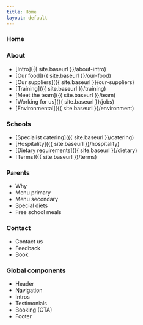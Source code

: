 ```yaml
---
title: Home
layout: default
---
```


### Home

### About
- [Intro]({{ site.baseurl }}/about-intro)
- [Our food]({{ site.baseurl }}/our-food)
- [Our suppliers]({{ site.baseurl }}/our-suppliers)
- [Training]({{ site.baseurl }}/training)
- [Meet the team]({{ site.baseurl }}/team)
- [Working for us]({{ site.baseurl }}/jobs)
- [Environmental]({{ site.baseurl }}/environment)

### Schools
- [Specialist catering]({{ site.baseurl }}/catering)
- [Hospitality]({{ site.baseurl }}/hospitality)
- [Dietary requirements]({{ site.baseurl }}/dietary)
- [Terms]({{ site.baseurl }}/terms)

### Parents
- Why
- Menu primary
- Menu secondary
- Special diets
- Free school meals

### Contact
- Contact us
- Feedback
- Book

### Global components
- Header
- Navigation
- Intros
- Testimonials
- Booking (CTA)
- Footer
